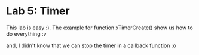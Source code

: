 # Lab 5: Timer

This lab is easy :). The example for function xTimerCreate() show us how to do everything :v

and, I didn't know that we can stop the timer in a callback function :o